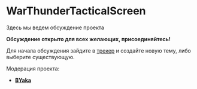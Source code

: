# WarThunderTacticalScreen
Здесь мы ведем обсуждение проекта

**Обсуждение открыто для всех желающих, присоединяйтесь!** 

Для начала обсуждения зайдите в 
[трекер](https://github.com/byaka/WarThunderTacticalScreen_discuss/issues) и создайте новую тему, либо выберите существующую.

Модерация проекта:

 - **[BYaka](https://github.com/byaka)**

